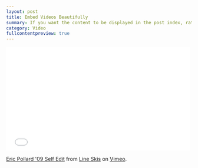 ```yaml
---
layout: post
title: Embed Videos Beautifully
summary: If you want the content to be displayed in the post index, rather than just the summary, simply add an attribute (fullcontentpreview, with the value true) to the post's front matter. This works great with video and images that don't have a long textual component with them.
category: Video
fullcontentpreview: true
---
```


<iframe src="//player.vimeo.com/video/9191814" width="500" height="281" frameborder="0" webkitallowfullscreen mozallowfullscreen allowfullscreen></iframe> <p><a href="http://vimeo.com/9191814">Eric Pollard '09 Self Edit</a> from <a href="http://vimeo.com/lineskis">Line Skis</a> on <a href="https://vimeo.com">Vimeo</a>.</p>